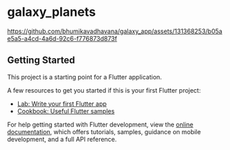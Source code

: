 # galaxy_planets


https://github.com/bhumikavadhavana/galaxy_app/assets/131368253/b05ae5a5-a4cd-4a6d-92c6-f776873d873f



## Getting Started

This project is a starting point for a Flutter application.

A few resources to get you started if this is your first Flutter project:

- [Lab: Write your first Flutter app](https://docs.flutter.dev/get-started/codelab)
- [Cookbook: Useful Flutter samples](https://docs.flutter.dev/cookbook)

For help getting started with Flutter development, view the
[online documentation](https://docs.flutter.dev/), which offers tutorials,
samples, guidance on mobile development, and a full API reference.
